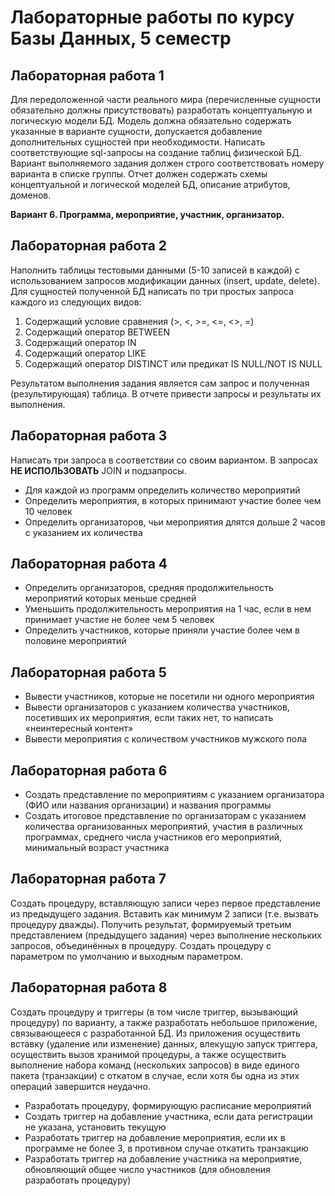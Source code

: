 # Лабораторные работы по курсу Базы Данных, 5 семестр
## Лабораторная работа 1
Для передоложенной части реального мира (перечисленные сущности обязательно должны присутствовать) разработать концептуальную и логическую
модели БД. Модель должна обязательно содержать указанные в варианте сущности, допускается добавление дополнительных сущностей
при необходимости. Написать соответствующие sql-запросы на создание таблиц физической БД. Вариант выполняемого задания должен строго соответствовать номеру
варианта в списке группы.
Отчет должен содержать схемы концептуальной и логической моделей БД,
описание атрибутов, доменов.

**Вариант 6. Программа, мероприятие, участник, организатор.**

## Лабораторная работа 2
Наполнить	таблицы	тестовыми	данными	(5-10	записей	в	каждой)	с использованием запросов модификации данных (insert, update, delete).
Для сущностей полученной БД написать по три простых запроса каждого из следующих видов:
1.	Содержащий условие сравнения (>, <, >=, <=, <>, =)
2.	Содержащий оператор BETWEEN
3.	Содержащий оператор IN
4.	Содержащий оператор LIKE
5.	Содержащий оператор DISTINCT или предикат IS NULL/NOT IS NULL

Результатом	выполнения	задания	является	сам	запрос	и	полученная (результирующая) таблица.
В отчете привести запросы и результаты их выполнения.

## Лабораторная работа 3
Написать три запроса в соответствии со своим вариантом. В запросах **НЕ ИСПОЛЬЗОВАТЬ** JOIN и подзапросы.

* Для каждой из программ определить количество мероприятий
* Определить мероприятия, в которых принимают участие более чем 10 человек
* Определить организаторов, чьи мероприятия длятся дольше 2 часов с указанием их количества

## Лабораторная работа 4
* Определить организаторов, средняя продолжительность мероприятий которых меньше средней
* Уменьшить продолжительность мероприятия на 1 час, если в нем принимает участие не более чем 5 человек
* Определить участников, которые приняли участие более чем в половине мероприятий

## Лабораторная работа 5
* Вывести участников, которые не посетили ни одного мероприятия
* Вывести организаторов с указанием количества участников, посетивших их мероприятия, если таких нет, то написать «неинтересный контент»
* Вывести мероприятия с количеством участников мужского пола

## Лабораторная работа 6
* Создать представление по мероприятиям с указанием организатора (ФИО или названия организации) и названия программы
* Создать итоговое представление по организаторам с указанием количества организованных мероприятий, участия в различных программах, среднего числа участников его мероприятий, минимальный возраст участника

## Лабораторная работа 7
Создать процедуру, вставляющую записи через первое представление из предыдущего задания. Вставить как минимум 2 записи (т.е. вызвать процедуру дважды).
Получить результат, формируемый третьим представлением (предыдущего задания) через выполнение нескольких запросов, объединённых в процедуру.
Создать процедуру с параметром по умолчанию и выходным параметром.

## Лабораторная работа 8
Создать процедуру и триггеры (в том числе триггер, вызывающий процедуру) по варианту, а также разработать небольшое приложение, 
связывающееся с разработанной БД. Из приложения осуществить вставку (удаление или изменение) данных, влекущую запуск триггера, 
осуществить вызов хранимой процедуры, а также осуществить выполнение набора команд (нескольких запросов) в виде единого 
пакета (транзакции) с откатом в случае, если хотя бы одна из этих операций завершится неудачно.

* Разработать процедуру, формирующую расписание мероприятий 
* Создать триггер на добавление участника, если дата регистрации не указана, установить текущую
* Разработать триггер на добавление мероприятия, если их в программе не более 3, в противном случае откатить транзакцию 
* Разработать триггер на добавление участника на мероприятие, обновляющий общее число участников (для обновления разработать процедуру)
